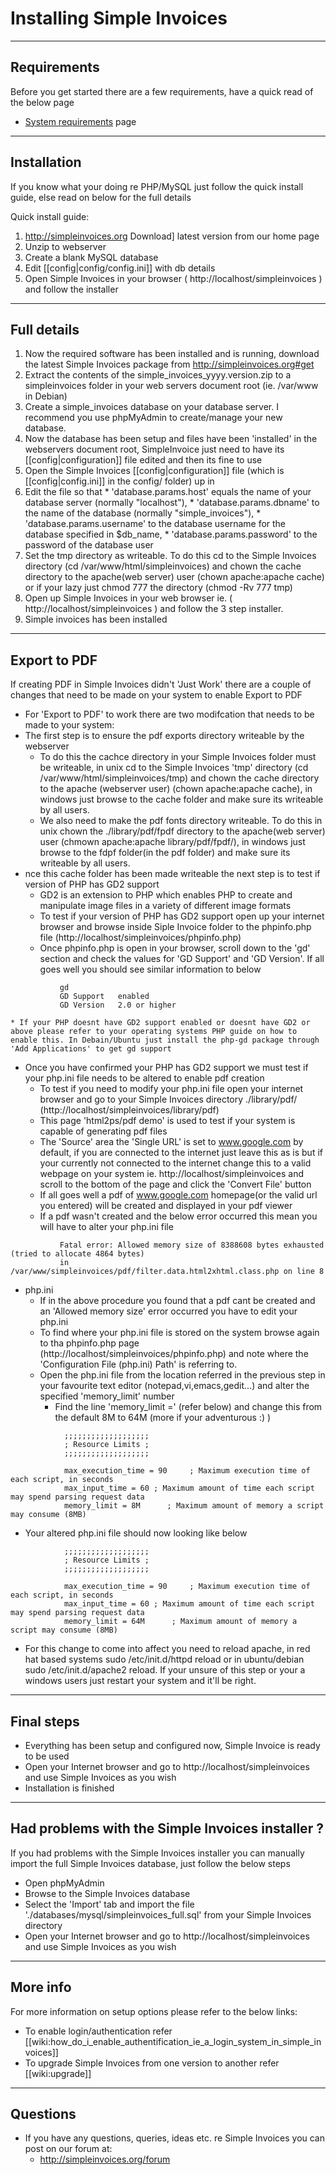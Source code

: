 # Installing Simple Invoices #

---


## Requirements ##

Before you get started there are a few requirements, have a quick read of the below page
  * [System requirements](http://code.google.com/p/simpleinvoices/wiki/Requirements) page


---


## Installation ##

If you know what your doing re PHP/MySQL just follow the quick install guide, else read on below for the full details

Quick install guide:
  1. http://simpleinvoices.org Download] latest version from our home page
  1. Unzip to webserver
  1. Create a blank MySQL database
  1. Edit [[config|config/config.ini]] with db details
  1. Open Simple Invoices in your browser ( http://localhost/simpleinvoices ) and follow the installer


---


## Full details ##

  1. Now the required software has been installed and is running, download the latest Simple Invoices package from http://simpleinvoices.org#get
  1. Extract the contents of the simple\_invoices\_yyyy.version.zip to a simpleinvoices folder in your web servers document root (ie. /var/www in Debian)
  1. Create a simple\_invoices database on your database server. I recommend you use phpMyAdmin to create/manage your new database.
  1. Now the database has been setup and files have been 'installed' in the webservers document root, SimpleInvoice just need to have its [[config|configuration]] file edited and then its fine to use
  1. Open the Simple Invoices [[config|configuration]] file (which is [[config|config.ini]] in the config/ folder) up in
  1. Edit the file so that
    * 'database.params.host' equals the name of your database server (normally "localhost"),
    * 'database.params.dbname' to the name of the database (normally "simple\_invoices"),
    * 'database.params.username' to the database username for the database specified in $db\_name,
    * 'database.params.password' to the password of the database user
  1. Set the tmp directory as writeable. To do this cd to the Simple Invoices directory (cd /var/www/html/simpleinvoices) and chown the cache directory to the apache(web server) user (chown apache:apache cache) or if your lazy just chmod 777 the directory (chmod -Rv 777 tmp)
  1. Open up Simple Invoices in your web browser ie. ( http://localhost/simpleinvoices ) and follow the 3 step installer.
  1. Simple invoices has been installed


---


## Export to PDF ##

If creating PDF in Simple Invoices didn't 'Just Work' there are a couple of changes that need to be made on your system to enable Export to PDF

  * For 'Export to PDF' to work there are two modifcation that needs to be made to your system:
  * The first step is to ensure the pdf exports directory writeable by the webserver
    * To do this the cachce directory in your Simple Invoices folder must be writeable, in unix cd to the Simple Invoices 'tmp' directory (cd /var/www/html/simpleinvoices/tmp) and chown the cache directory to the apache (webserver user) (chown apache:apache cache), in windows just browse to the cache folder and make sure its writeable by all users.
    * We also need to make the pdf fonts directory writeable. To do this in unix chown the ./library/pdf/fpdf directory to the apache(web server) user (chmown apache:apache library/pdf/fpdf/), in windows just browse to the fdpf folder(in the pdf folder) and make sure its writeable by all users.
  * nce this cache folder has been made writeable the next step is to test if version of PHP has GD2 support
    * GD2 is an extension to PHP which enables PHP to create and manipulate image files in a variety of different image formats
    * To test if your version of PHP has GD2 support open up your internet browser and browse inside Siple Invoice folder to the phpinfo.php file (http://localhost/simpleinvoices/phpinfo.php)
    * Once phpinfo.php is open in your browser, scroll down to the 'gd' section and check the values for 'GD Support' and 'GD Version'. If all goes well you should see similar information to below
```
           gd
           GD Support 	enabled
           GD Version 	2.0 or higher
```
    * If your PHP doesnt have GD2 support enabled or doesnt have GD2 or above please refer to your operating systems PHP guide on how to enable this. In Debain/Ubuntu just install the php-gd package through 'Add Applications' to get gd support
  * Once you have confirmed your PHP has GD2 support we must test if your php.ini file needs to be altered to enable pdf creation
    * To test if you need to modify your php.ini file open your internet browser and go to your Simple Invoices directory ./library/pdf/ (http://localhost/simpleinvoices/library/pdf)
    * This page 'html2ps/pdf demo' is used to test if your system is capable of generating pdf files
    * The 'Source' area the 'Single URL' is set to www.google.com by default, if you are connected to the internet just leave this as is but if your currently not connected to the internet change this to a valid webpage on your system ie. http://localhost/simpleinvoices and scroll to the bottom of the page and click the 'Convert File' button
    * If all goes well a pdf of www.google.com homepage(or the valid url you entered) will be created and displayed in your pdf viewer
    * If a pdf wasn't created and the below error occurred this mean you will have to alter your php.ini file
```
           Fatal error: Allowed memory size of 8388608 bytes exhausted (tried to allocate 4864 bytes) 
           in /var/www/simpleinvoices/pdf/filter.data.html2xhtml.class.php on line 8
```
  * php.ini
    * If in the above procedure you found that a pdf cant be created and an 'Allowed memory size' error occurred you have to edit your php.ini
    * To find where your php.ini file is stored on the system browse again to tha phpinfo.php page (http://localhost/simpleinvoices/phpinfo.php) and note where the 'Configuration File (php.ini) Path' is referring to.
    * Open the php.ini file from the location referred in the previous step in your favourite text editor (notepad,vi,emacs,gedit...) and alter the specified 'memory\_limit' number
      * Find the line 'memory\_limit =' (refer below) and change this from the default 8M to 64M (more if your adventurous :) )

```
            ;;;;;;;;;;;;;;;;;;;
            ; Resource Limits ;
            ;;;;;;;;;;;;;;;;;;;

            max_execution_time = 90     ; Maximum execution time of each script, in seconds
            max_input_time = 60 ; Maximum amount of time each script may spend parsing request data
            memory_limit = 8M      ; Maximum amount of memory a script may consume (8MB)
```
  * Your altered php.ini file should now looking like below
```
            ;;;;;;;;;;;;;;;;;;;
            ; Resource Limits ;
            ;;;;;;;;;;;;;;;;;;;

            max_execution_time = 90     ; Maximum execution time of each script, in seconds
            max_input_time = 60 ; Maximum amount of time each script may spend parsing request data
            memory_limit = 64M      ; Maximum amount of memory a script may consume (8MB) 
```
  * For this change to come into affect you need to reload apache, in red hat based systems sudo /etc/init.d/httpd reload or in ubuntu/debian sudo /etc/init.d/apache2 reload. If your unsure of this step or your a windows users just restart your system and it'll be right.


---


## Final steps ##

  * Everything has been setup and configured now, Simple Invoice is ready to be used
  * Open your Internet browser and go to http://localhost/simpleinvoices and use Simple Invoices as you wish
  * Installation is finished


---


## Had problems with the Simple Invoices installer ? ##

If you had problems with the Simple Invoices installer you can manually import the full Simple Invoices database, just follow the below steps
  * Open phpMyAdmin
  * Browse to the Simple Invoices database
  * Select the 'Import' tab and import the file './databases/mysql/simpleinvoices\_full.sql' from your Simple Invoices directory
  * Open your Internet browser and go to http://localhost/simpleinvoices and use Simple Invoices as you wish


---


## More info ##
For more information on setup options please refer to the below links:
  * To enable login/authentication refer [[wiki:how\_do\_i\_enable\_authentification\_ie\_a\_login\_system\_in\_simple\_invoices]]
  * To upgrade Simple Invoices from one version to another refer [[wiki:upgrade]]


---


## Questions ##
  * If you have any questions, queries, ideas etc. re Simple Invoices you can post on our forum at:
    * http://simpleinvoices.org/forum